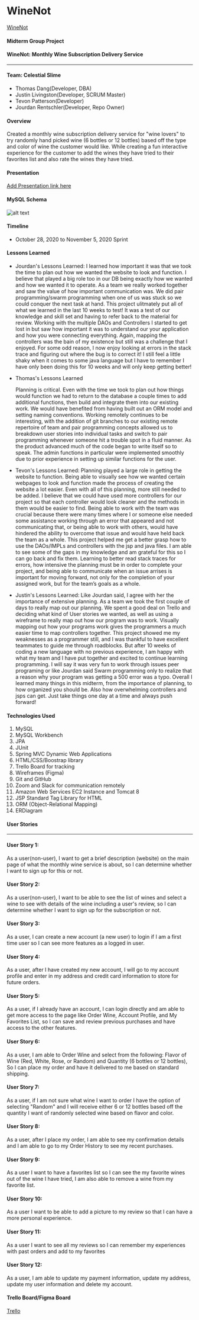# WineNot

[WineNot](http://18.220.240.247:8080/WineNot/homePage.do)

#### Midterm Group Project

#### WineNot: Monthly Wine Subscription Delivery Service
__________________________________________________________

#### Team: Celestial Slime
* Thomas Dang(Developer, DBA)
* Justin Livingston(Developer, SCRUM Master)
* Tevon Patterson(Developer)
* Jourdan Rentschler(Developer, Repo Owner)

#### Overview
Created a monthly wine subscription delivery service for "wine lovers" to try randomly hand picked wine (6 bottles or 12 bottles) based off the type and color of wine the customer would like. While creating a fun interactive experience for the customer to add the wines they have tried to their favorites list and also rate the wines they have tried.

#### Presentation
[Add Presentation link here](https://trello.com/b/9jLlxBHZ/uncorked)


#### MySQL Schema

![alt text](https://raw.githubusercontent.com/jrentschler-jpg/MidtermProject/main/DB/winenotdb.png "MySQL Schema")

#### Timeline
* October 28, 2020 to November 5, 2020 Sprint

#### Lessons Learned
* Jourdan's Lessons Learned:
  I learned how important it was that we took the time to plan out how we wanted the website to look and function. I believe that played a big role too in our DB being exactly how we wanted and how we wanted it to operate. As a team we really worked together and saw the value of how important communication was. We did pair programming/swarm programming when one of us was stuck so we could conquer the next task at hand. This project ulitmately put all of what we learned in the last 10 weeks to test! It was a test of our knowledge and skill set and having to refer back to the material for review. Working with the multiple DAOs and Controllers I started to get lost in but saw how important it was to understand our your application and how you were connecting everything. Again, mapping the controllers was the bain of my existence but still was a challenge that I enjoyed. For some odd reason, I now enjoy looking at errors in the stack trace and figuring out where the bug is to correct it! I still feel a little shaky when it comes to some java language but I have to remember I have only been doing this for 10 weeks and will only keep getting better!

* Thomas's Lessons Learned

  Planning is critical. Even with the time we took to plan out how things would function we had to return to the database a couple times to add additional functions, then build and integrate them into our existing work. We would have benefited from having built out an ORM model and setting naming conventions. Working remotely continues to be interesting, with the addition of git branches to our existing remote repertoire of team and pair programming concepts allowed us to breakdown user stories into individual tasks and switch to pair programming whenever someone hit a trouble spot in a fluid manner. As the product advanced much of the code began to write itself so to speak. The admin functions in particular were implemented smoothly due to prior experience in setting up similar functions for the user. 

* Tevon's Lessons Learned:
Planning played a large role in getting the website to function. Being able to visually see how we wanted certain webpages to look and function made the process of creating the website a lot easier. Even with all of this planning, more still needed to be added. I believe that we could have used more controllers for our project so that each controller would look cleaner and the methods in them would be easier to find. Being able to work with the team was crucial because there were many times where I or someone else needed some assistance working through an error that appeared and not communicating that, or being able to work with others, would have hindered the ability to overcome that issue and would have held back the team as a whole. This project helped me get a better grasp how to use the DAOs/IMPLs and controllers with the jsp and java files. I am able to see some of the gaps in my knowledge and am grateful for this so I can go back and fix them. Learning to better read stack traces for errors, how intensive the planning must be in order to complete your project, and being able to communicate when an issue arrises is important for moving forward, not only for the completion of your assigned work, but for the team’s goals as a whole.


* Justin's Lessons Learned:
  Like Jourdan said, I agree with her the importance of extensive planning. As a team we took the first couple of days to really map out our planning. We spent a good deal on Trello and deciding what kind of User stories we wanted, as well as using a wireframe to really map out how our program was to work. Visually mapping out how your programs work gives the programmers a much easier time to map controllers together. This project showed me my weaknesses as a programmer still, and I was thankful to have excellent teammates to guide me through roadblocks. But after 10 weeks of coding a new language with no previous experience, I am happy with what my team and I have put together and excited to continue learning programming. I will say it was very fun to work through issues peer programing or like Jourdan said Swarm programming only to realize that a reason why your program was getting a 500 error was a typo. Overall I learned many things in this midterm, from the importance of planning, to how organized you should be. Also how overwhelming controllers and jsps can get. Just take things one day at a time and always push forward!


#### Technologies Used
1. MySQL
2. MySQL Workbench
3. JPA
4. JUnit
5. Spring MVC Dynamic Web Applications
6. HTML/CSS/Boostrap library
7. Trello Board for tracking
8. Wireframes (Figma)
9. Git and GitHub
10. Zoom and Slack for communication remotely
11. Amazon Web Services EC2 Instance and Tomcat 8
12. JSP Standard Tag Library for HTML
13. ORM (Object-Relational Mapping)
14. ERDiagram

#### User Stories
__________________________________________________________
#### User Story 1:
As a user(non-user), I want to get a brief description (website) on the main page of what the monthly wine service is about, so I can determine whether I want to sign up for this or not.
#### User Story 2:
As a user(non-user), I want to be able to see the list of wines and select a wine to see with details of the wine including a user's review, so I can determine whether I want to sign up for the subscription or not.
#### User Story 3:
As a user, I can create a new account (a new user) to login if I am a first time user so I can see more features as a logged in user.
#### User Story 4:
As a user, after I have created my new account, I will go to my account profile and enter in my address and credit card information to store for future orders.
#### User Story 5:
As a user, if I already have an account, I can login directly and am able to get more access to the page like Order Wine, Account Profile, and My Favorites List, so I can save and review previous purchases and have access to the other features.
#### User Story 6:
As a user, I am able to Order Wine and select from the following: Flavor of Wine (Red, White, Rose, or Random) and Quantity (6 bottles or 12 bottles), So I can place my order and have it delivered to me based on standard shipping.
#### User Story 7:
As a user, if I am not sure what wine I want to order I have the option of selecting "Random" and I will receive either 6 or 12 bottles based off the quantity I want of randomly selected wine based on flavor and color.
#### User Story 8:
As a user, after I place my order, I am able to see my confirmation details and I am able to go to my Order History to see my recent purchases.
#### User Story 9:
As a user I want to have a favorites list so I can see the my favorite wines out of the wine I have tried, I am also able to remove a wine from my favorite list.
#### User Story 10:
As a user I want to be able to add a picture to my review so that I can have a more personal experience.
#### User Story 11:
As a user I want to see all my reviews so I can remember my experiences with past orders and add to my favorites
#### User Story 12:
As a user, I am able to update my payment information, update my address, update my user information and delete my account.


#### Trello Board/Figma Board
[Trello](https://trello.com/b/9jLlxBHZ/uncorked)
